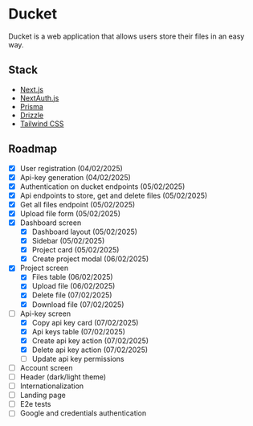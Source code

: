 # Ducket

Ducket is a web application that allows users store their files in an easy way.

## Stack

- [Next.js](https://nextjs.org)
- [NextAuth.js](https://next-auth.js.org)
- [Prisma](https://prisma.io)
- [Drizzle](https://orm.drizzle.team)
- [Tailwind CSS](https://tailwindcss.com)

## Roadmap

- [x] User registration (04/02/2025)
- [x] Api-key generation (04/02/2025)
- [x] Authentication on ducket endpoints (05/02/2025)
- [x] Api endpoints to store, get and delete files (05/02/2025)
- [x] Get all files endpoint (05/02/2025)
- [x] Upload file form (05/02/2025)
- [x] Dashboard screen
  - [x] Dashboard layout (05/02/2025)
  - [x] Sidebar (05/02/2025)
  - [x] Project card (05/02/2025)
  - [x] Create project modal (06/02/2025)
- [x] Project screen
  - [x] Files table (06/02/2025)
  - [x] Upload file (06/02/2025)
  - [x] Delete file (07/02/2025)
  - [x] Download file (07/02/2025)
- [ ] Api-key screen
  - [x] Copy api key card (07/02/2025)
  - [x] Api keys table (07/02/2025)
  - [x] Create api key action (07/02/2025)
  - [x] Delete api key action (07/02/2025)
  - [ ] Update api key permissions
- [ ] Account screen
- [ ] Header (dark/light theme)
- [ ] Internationalization
- [ ] Landing page
- [ ] E2e tests
- [ ] Google and credentials authentication
